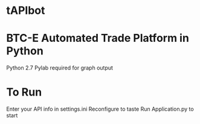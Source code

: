 tAPIbot
=======

BTC-E Automated Trade Platform in Python
=======
Python 2.7
Pylab required for graph output

To Run
========
Enter your API info in settings.ini
Reconfigure to taste
Run Application.py to start

